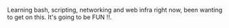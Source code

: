 Learning bash, scripting, networking and web infra right now, been wanting to get on this. It's going to be FUN !!.
